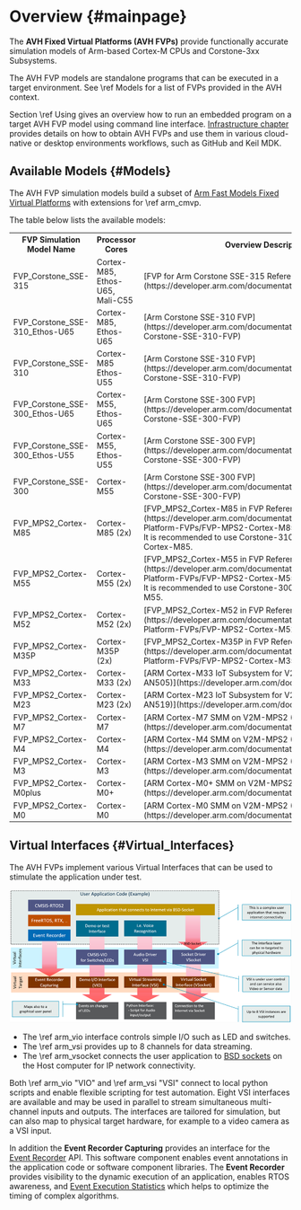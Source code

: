 # Overview {#mainpage}

The **AVH Fixed Virtual Platforms (AVH FVPs)** provide functionally accurate simulation models of Arm-based Cortex-M CPUs and Corstone-3xx Subsystems.

The AVH FVP models are standalone programs that can be executed in a target environment. See \ref Models for a list of FVPs provided in the AVH context.

Section \ref Using gives an overview how to run an embedded program on a target AVH FVP model using command line interface. [Infrastructure chapter](../../infrastructure/html/index.html) provides details on how to obtain AVH FVPs and use them in various cloud-native or desktop environments workflows, such as GitHub and Keil MDK.

## Available Models {#Models}

The AVH FVP simulation models build a subset of [Arm Fast Models Fixed Virtual Platforms](https://developer.arm.com/tools-and-software/simulation-models/fixed-virtual-platforms) with extensions for \ref arm_cmvp.

The table below lists the available models:

<table>
<tr>
<th style="width:30%">FVP Simulation Model Name        </th><th style="width:16%">Processor Cores   </th><th>Overview Description    </th></tr>
<tr>
<td>FVP_Corstone_SSE-315     </td><td>Cortex-M85,<br/>Ethos-U65,<br/>Mali-C55   </td><td>[FVP for Arm Corstone SSE-315 Reference Guide](https://developer.arm.com/documentation/109395/)  </td></tr>
<tr>
<td>FVP_Corstone_SSE-310_Ethos-U65   </td><td>Cortex-M85,<br/>Ethos-U65   </td><td>[Arm Corstone SSE-310 FVP](https://developer.arm.com/documentation/100966/latest/Arm--Corstone-SSE-310-FVP)  </td></tr>
<tr>
<td>FVP_Corstone_SSE-310     </td><td>Cortex-M85<br/>Ethos-U55   </td><td>[Arm Corstone SSE-310 FVP](https://developer.arm.com/documentation/100966/latest/Arm--Corstone-SSE-310-FVP)    </td></tr>
<tr>
<td>FVP_Corstone_SSE-300_Ethos-U65  </td><td>Cortex-M55,<br/>Ethos-U65   </td><td>[Arm Corstone SSE-300 FVP](https://developer.arm.com/documentation/100966/latest/Arm--Corstone-SSE-300-FVP)    </td></tr>
<tr>
<td>FVP_Corstone_SSE-300_Ethos-U55  </td><td>Cortex-M55,<br/>Ethos-U55   </td><td>[Arm Corstone SSE-300 FVP](https://developer.arm.com/documentation/100966/latest/Arm--Corstone-SSE-300-FVP)    </td></tr>
<tr>
<td>FVP_Corstone_SSE-300</td><td>Cortex-M55       </td><td>[Arm Corstone SSE-300 FVP](https://developer.arm.com/documentation/100966/latest/Arm--Corstone-SSE-300-FVP)    </td></tr>
<tr>
<td>FVP_MPS2_Cortex-M85      </td><td>Cortex-M85 (2x)  </td><td>[FVP_MPS2_Cortex-M85 in FVP Reference Guide](https://developer.arm.com/documentation/100966/latest/MPS2-Platform-FVPs/FVP-MPS2-Cortex-M85).<br/>
It is recommended to use Corstone-310/315 FVP models for Cortex-M85.    </td></tr>
<tr>
<td>FVP_MPS2_Cortex-M55      </td><td>Cortex-M55 (2x)  </td><td>[FVP_MPS2_Cortex-M55 in FVP Reference Guide](https://developer.arm.com/documentation/100966/latest/MPS2-Platform-FVPs/FVP-MPS2-Cortex-M55).<br/>
It is recommended to use Corstone-300 FVP models for Cortex-M55.    </td></tr>
<tr>
<td>FVP_MPS2_Cortex-M52      </td><td>Cortex-M52 (2x)  </td><td>[FVP_MPS2_Cortex-M52 in FVP Reference Guide](https://developer.arm.com/documentation/100966/latest/MPS2-Platform-FVPs/FVP-MPS2-Cortex-M52)  </td></tr>
<tr>
<td>FVP_MPS2_Cortex-M35P     </td><td>Cortex-M35P (2x) </td><td>[FVP_MPS2_Cortex-M35P in FVP Reference Guide](https://developer.arm.com/documentation/100966/latest/MPS2-Platform-FVPs/FVP-MPS2-Cortex-M35P) </td></tr>
<tr>
<td>FVP_MPS2_Cortex-M33      </td><td>Cortex-M33 (2x)  </td><td>[ARM Cortex-M33 IoT Subsystem for V2M-MPS2+ (AppNote AN505)](https://developer.arm.com/documentation/dai0505)    </td></tr>
<tr>
<td>FVP_MPS2_Cortex-M23      </td><td>Cortex-M23 (2x)  </td><td>[ARM Cortex-M23 IoT Subsystem for V2M-MPS2+ (AppNote AN519)](https://developer.arm.com/documentation/dai0519)    </td></tr>
<tr>
<td>FVP_MPS2_Cortex-M7       </td><td>Cortex-M7        </td><td>[ARM Cortex-M7 SMM on V2M-MPS2 (AppNote AN399)](https://developer.arm.com/documentation/dai0386)    </td></tr>
<tr>
<td>FVP_MPS2_Cortex-M4       </td><td>Cortex-M4        </td><td>[ARM Cortex-M4 SMM on V2M-MPS2 (AppNote AN386)](https://developer.arm.com/documentation/dai0386)    </td></tr>
<tr>
<td>FVP_MPS2_Cortex-M3       </td><td>Cortex-M3        </td><td>[ARM Cortex-M3 SMM on V2M-MPS2 (AppNote AN385)](https://developer.arm.com/documentation/dai0385)    </td></tr>
<tr>
<td>FVP_MPS2_Cortex-M0plus   </td><td>Cortex-M0+       </td><td>[ARM Cortex-M0+ SMM on V2M-MPS2 (AppNote AN383)](https://developer.arm.com/documentation/dai0383)   </td></tr>
<tr>
<td>FVP_MPS2_Cortex-M0       </td><td>Cortex-M0        </td><td>[ARM Cortex-M0 SMM on V2M-MPS2 (AppNote AN382)](https://developer.arm.com/documentation/dai0382)    </td></tr>
</table>

## Virtual Interfaces {#Virtual_Interfaces}

The AVH FVPs implement various Virtual Interfaces that can be used to stimulate the application under test.

![AVH Virtual Interfaces](./images/Virtual_Interfaces.png "FVPs with Virtual Interfaces")

 - The \ref arm_vio interface controls simple I/O such as LED and switches.
 - The \ref arm_vsi provides up to 8 channels for data streaming.
 - The \ref arm_vsocket connects the user application to [BSD sockets](https://en.wikipedia.org/wiki/Berkeley_sockets) on the Host computer for IP network connectivity.

Both \ref arm_vio "VIO" and \ref arm_vsi "VSI" connect to local python scripts and enable flexible scripting for test automation. Eight VSI interfaces are available and may be used in parallel to stream simultaneous multi-channel inputs and outputs. The interfaces are tailored for simulation, but can also map to physical target hardware, for example to a video camera as a VSI input.

In addition the **Event Recorder Capturing** provides an interface for the [Event Recorder](https://www.keil.com/pack/doc/compiler/EventRecorder/html/er_overview.html) API. This software component enables event annotations in the application code or software component libraries. The **Event Recorder** provides visibility to the dynamic execution of an application, enables RTOS awareness, and [Event Execution Statistics](https://www.keil.com/pack/doc/compiler/EventRecorder/html/group__Event__Execution__Statistic.html) which helps to optimize the timing of complex algorithms.

